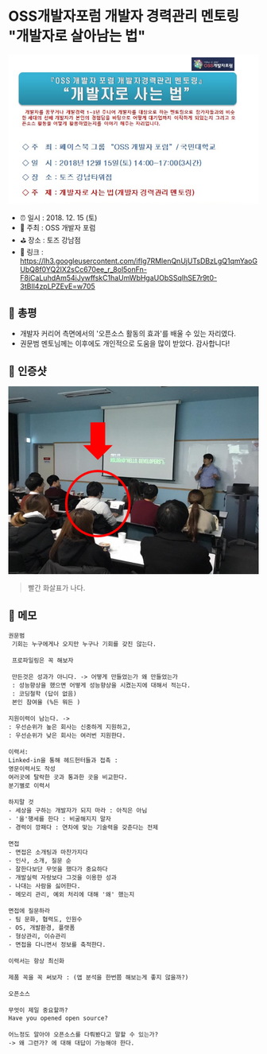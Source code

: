 # OSS개발자포럼 개발자 경력관리 멘토링 "개발자로 살아남는 법"

![OSS개발자포럼 개발자 경력관리 멘토링 "개발자로 살아남는 법"](image.png)

- ⏰ 일시 : 2018. 12. 15 (토)
- 💁 주최 : OSS 개발자 포럼 
- ⛳ 장소 : 토즈 강남점
- 🔗 링크 : https://lh3.googleusercontent.com/ifIg7RMlenQnUjUTsDBzLgQ1qmYaoGUbQ8f0YQ2IX2sCc670ee_r_8ol5onFn-F8jCaLuhdAm54iJywffskC1haUmWbHgaUObSSqIhSE7r9t0-3tBIl4zpLPZEvE=w705

## 👏 총평 

- 개발자 커리어 측면에서의 '오픈소스 활동의 효과'를 배울 수 있는 자리였다.
- 권문범 멘토님께는 이후에도 개인적으로 도움을 많이 받았다. 감사합니다!

## 📸 인증샷

![인증샷](self.png)

> 빨간 화살표가 나다.

## 📝 메모
```
권문범
 기회는 누구에게나 오지만 누구나 기회를 갖진 않는다.

 프로파일링은 꼭 해보자

 만든것은 성과가 아니다. -> 어떻게 만들었는가 왜 만들었는가
 : 성능향상을 했으면 어떻게 성능향상을 시켰는지에 대해서 적는다.
 : 코딩철학 (답이 없음)
 본인 참여율 (%든 뭐든 )

지원이력이 남는다. ->
: 우선순위가 높은 회사는 신중하게 지원하고,
: 우선순위가 낮은 회사는 여러번 지원한다.

이력서:
Linked-in을 통해 헤드헌터들과 접촉 :
영문이력서도 작성
여러곳에 탈락한 곳과 통과한 곳을 비교한다.
분기별로 이력서

하지말 것
- 세상을 구하는 개발자가 되지 마라 : 아직은 아님
- '을'행세를 한다 : 비굴해지지 말자
- 경력이 깡패다 : 연차에 맞는 기술력을 갖춘다는 전제

면접
- 면접은 소개팅과 마찬가지다
- 인사, 소개, 질문 순
- 잘한다보단 무엇을 했다가 중요하다
- 개발실력 자랑보다 그것을 이용한 성과
- 나대는 사람을 싫어한다.
- 메모리 관리, 예외 처리에 대해 '왜' 했는지

면접에 질문하라
- 팀 문화, 협력도, 인원수
- OS, 개발환경, 플랫폼
- 형상관리, 이슈관리
- 면접을 다니면서 정보를 축적한다.

이력서는 항상 최신화

제품 꼭을 꼭 써보자 : (앱 분석을 한번쯤 해보는게 좋지 않을까?)

오픈소스

무엇이 제일 중요할까?
Have you opened open source?

어느정도 알아야 오픈소스를 다뤄봤다고 말할 수 있는가?
-> 왜 그런가? 에 대해 대답이 가능해야 한다.
```